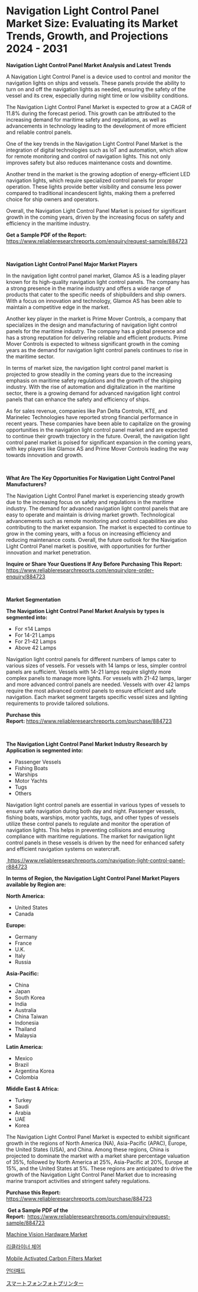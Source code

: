 <p><h1>Navigation Light Control Panel Market Size: Evaluating its Market Trends, Growth, and Projections 2024 - 2031</h1></p><p><strong>Navigation Light Control Panel Market Analysis and Latest Trends</strong></p>
<p><p>A Navigation Light Control Panel is a device used to control and monitor the navigation lights on ships and vessels. These panels provide the ability to turn on and off the navigation lights as needed, ensuring the safety of the vessel and its crew, especially during night time or low visibility conditions.</p><p>The Navigation Light Control Panel Market is expected to grow at a CAGR of 11.8% during the forecast period. This growth can be attributed to the increasing demand for maritime safety and regulations, as well as advancements in technology leading to the development of more efficient and reliable control panels.</p><p>One of the key trends in the Navigation Light Control Panel Market is the integration of digital technologies such as IoT and automation, which allow for remote monitoring and control of navigation lights. This not only improves safety but also reduces maintenance costs and downtime.</p><p>Another trend in the market is the growing adoption of energy-efficient LED navigation lights, which require specialized control panels for proper operation. These lights provide better visibility and consume less power compared to traditional incandescent lights, making them a preferred choice for ship owners and operators.</p><p>Overall, the Navigation Light Control Panel Market is poised for significant growth in the coming years, driven by the increasing focus on safety and efficiency in the maritime industry.</p></p>
<p><strong>Get a Sample PDF of the Report:&nbsp;</strong> <a href="https://www.reliableresearchreports.com/enquiry/request-sample/884723">https://www.reliableresearchreports.com/enquiry/request-sample/884723</a></p>
<p>&nbsp;</p>
<p><strong>Navigation Light Control Panel Major Market Players</strong></p>
<p><p>In the navigation light control panel market, Glamox AS is a leading player known for its high-quality navigation light control panels. The company has a strong presence in the marine industry and offers a wide range of products that cater to the specific needs of shipbuilders and ship owners. With a focus on innovation and technology, Glamox AS has been able to maintain a competitive edge in the market.</p><p>Another key player in the market is Prime Mover Controls, a company that specializes in the design and manufacturing of navigation light control panels for the maritime industry. The company has a global presence and has a strong reputation for delivering reliable and efficient products. Prime Mover Controls is expected to witness significant growth in the coming years as the demand for navigation light control panels continues to rise in the maritime sector.</p><p>In terms of market size, the navigation light control panel market is projected to grow steadily in the coming years due to the increasing emphasis on maritime safety regulations and the growth of the shipping industry. With the rise of automation and digitalization in the maritime sector, there is a growing demand for advanced navigation light control panels that can enhance the safety and efficiency of ships.</p><p>As for sales revenue, companies like Pan Delta Controls, KTE, and Marinelec Technologies have reported strong financial performance in recent years. These companies have been able to capitalize on the growing opportunities in the navigation light control panel market and are expected to continue their growth trajectory in the future. Overall, the navigation light control panel market is poised for significant expansion in the coming years, with key players like Glamox AS and Prime Mover Controls leading the way towards innovation and growth.</p></p>
<p>&nbsp;</p>
<p><strong>What Are The Key Opportunities For Navigation Light Control Panel Manufacturers?</strong></p>
<p><p>The Navigation Light Control Panel market is experiencing steady growth due to the increasing focus on safety and regulations in the maritime industry. The demand for advanced navigation light control panels that are easy to operate and maintain is driving market growth. Technological advancements such as remote monitoring and control capabilities are also contributing to the market expansion. The market is expected to continue to grow in the coming years, with a focus on increasing efficiency and reducing maintenance costs. Overall, the future outlook for the Navigation Light Control Panel market is positive, with opportunities for further innovation and market penetration.</p></p>
<p><strong>Inquire or Share Your Questions If Any Before Purchasing This Report:</strong> <a href="https://www.reliableresearchreports.com/enquiry/pre-order-enquiry/884723">https://www.reliableresearchreports.com/enquiry/pre-order-enquiry/884723</a></p>
<p>&nbsp;</p>
<p><strong>Market Segmentation</strong></p>
<p><strong>The Navigation Light Control Panel Market Analysis by types is segmented into:</strong></p>
<p><ul><li>For ≤14 Lamps</li><li>For 14-21 Lamps</li><li>For 21-42 Lamps</li><li>Above 42 Lamps</li></ul></p>
<p><p>Navigation light control panels for different numbers of lamps cater to various sizes of vessels. For vessels with 14 lamps or less, simpler control panels are sufficient. Vessels with 14-21 lamps require slightly more complex panels to manage more lights. For vessels with 21-42 lamps, larger and more advanced control panels are needed. Vessels with over 42 lamps require the most advanced control panels to ensure efficient and safe navigation. Each market segment targets specific vessel sizes and lighting requirements to provide tailored solutions.</p></p>
<p><strong>Purchase this Report:&nbsp;</strong><a href="https://www.reliableresearchreports.com/purchase/884723">https://www.reliableresearchreports.com/purchase/884723</a></p>
<p>&nbsp;</p>
<p><strong>The Navigation Light Control Panel Market Industry Research by Application is segmented into:</strong></p>
<p><ul><li>Passenger Vessels</li><li>Fishing Boats</li><li>Warships</li><li>Motor Yachts</li><li>Tugs</li><li>Others</li></ul></p>
<p><p>Navigation light control panels are essential in various types of vessels to ensure safe navigation during both day and night. Passenger vessels, fishing boats, warships, motor yachts, tugs, and other types of vessels utilize these control panels to regulate and monitor the operation of navigation lights. This helps in preventing collisions and ensuring compliance with maritime regulations. The market for navigation light control panels in these vessels is driven by the need for enhanced safety and efficient navigation systems on watercraft.</p></p>
<p><a href="https://www.reliableresearchreports.com/navigation-light-control-panel-r884723">&nbsp;https://www.reliableresearchreports.com/navigation-light-control-panel-r884723</a></p>
<p><strong>In terms of Region, the Navigation Light Control Panel Market Players available by Region are:</strong></p>
<p>
    <p> <strong> North America: </strong>
        <ul>
            <li>United States</li>
            <li>Canada</li>
        </ul>
        </p> 
    <p> <strong> Europe: </strong>
        <ul>
            <li>Germany</li>
            <li>France</li>
            <li>U.K.</li>
            <li>Italy</li>
            <li>Russia</li>
        </ul>
        </p> 
    <p> <strong> Asia-Pacific: </strong>
        <ul>
            <li>China</li>
            <li>Japan</li>
            <li>South Korea</li>
            <li>India</li>
            <li>Australia</li>
            <li>China Taiwan</li>
            <li>Indonesia</li>
            <li>Thailand</li>
            <li>Malaysia</li>
        </ul>
        </p> 
    <p> <strong> Latin America: </strong>
        <ul>
            <li>Mexico</li>
            <li>Brazil</li>
            <li>Argentina Korea</li>
            <li>Colombia</li>
        </ul>
        </p> 
    <p> <strong> Middle East & Africa: </strong>
        <ul>
            <li>Turkey</li>
            <li>Saudi</li>
            <li>Arabia</li>
            <li>UAE</li>
            <li>Korea</li>
        </ul>
    </p>
    </p>
<p><p>The Navigation Light Control Panel Market is expected to exhibit significant growth in the regions of North America (NA), Asia-Pacific (APAC), Europe, the United States (USA), and China. Among these regions, China is projected to dominate the market with a market share percentage valuation of 35%, followed by North America at 25%, Asia-Pacific at 20%, Europe at 15%, and the United States at 5%. These regions are anticipated to drive the growth of the Navigation Light Control Panel Market due to increasing marine transport activities and stringent safety regulations.</p></p>
<p><strong>Purchase this Report: </strong><a href="https://www.reliableresearchreports.com/purchase/884723">https://www.reliableresearchreports.com/purchase/884723</a></p>
<p>&nbsp;<strong>Get a Sample PDF of the Report:&nbsp;&nbsp;</strong><a href="https://www.reliableresearchreports.com/enquiry/request-sample/884723">https://www.reliableresearchreports.com/enquiry/request-sample/884723</a></p>
<p><strong></strong></p>
<p><p><a href="https://github.com/kosella/Market-Research-Report-List-2/blob/main/machine-vision-hardware-market.md">Machine Vision Hardware Market</a></p><p><a href="https://medium.com/@emmettsaynford43546/%EB%A6%AC%ED%81%B4%EB%9D%BC%EC%9D%B4%EB%84%88-%EC%9D%98%EC%9E%90-%EC%8B%9C%EC%9E%A5-%EA%B7%9C%EB%AA%A8-cagr-%ED%8A%B8%EB%A0%8C%EB%93%9C-2024-2030-0be4a732e9c3">리클라이너 체어</a></p><p><a href="https://github.com/nathandecarvalho/Market-Research-Report-List-2/blob/main/mobile-activated-carbon-filters-market.md">Mobile Activated Carbon Filters Market</a></p><p><a href="https://medium.com/@joshuapierce88/2024%EB%85%84%EB%B6%80%ED%84%B0-2031%EB%85%84%EA%B9%8C%EC%A7%80%EC%9D%98-%EA%B8%B0%EA%B0%84%EC%9D%84-%EC%9C%84%ED%95%9C-%EC%96%B8%EB%8D%94%ED%8C%A8%EB%93%9C-%EC%8B%9C%EC%9E%A5-%EB%B6%84%EC%84%9D-%EB%B0%8F-%EA%B7%9C%EB%AA%A8-%EC%98%88%EC%B8%A1-6568a3f0c7a5">언더패드</a></p><p><a href="https://medium.com/@novastamm2023/%E3%82%B9%E3%83%9E%E3%83%BC%E3%83%88%E3%83%95%E3%82%A9%E3%83%B3%E5%86%99%E7%9C%9F%E3%83%97%E3%83%AA%E3%83%B3%E3%82%BF%E3%83%BC%E5%B8%82%E5%A0%B4%E3%81%AF-%E5%B8%82%E5%A0%B4%E3%82%B7%E3%82%A7%E3%82%A2-%E3%82%B5%E3%82%A4%E3%82%BA-2031%E5%B9%B4%E3%81%BE%E3%81%A7%E3%81%AE%E4%BA%88%E6%B8%AC%E3%81%AB%E7%84%A6%E7%82%B9%E3%82%92%E5%BD%93%E3%81%A6%E3%81%A6%E3%81%84%E3%81%BE%E3%81%99-524a5761f8f9">スマートフォンフォトプリンター</a></p></p>